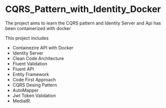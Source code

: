 # CQRS_Pattern_with_Identity_Docker

The project aims to learn the CQRS pattern and Identity Server and Api has been containerized with docker

This project includes
*  Containezire API with Docker
*  Identity Server
*  Clean Code Architecture
*  Fluent Validation
*  Fluent API
*  Entity Framework
*  Code First Approach
*  CQRS Desing Pattern
*  AutoMapper
*  Jwt Token Validation
*  MediatR.

